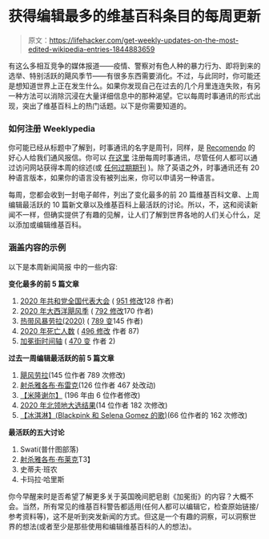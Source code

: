 # 获得编辑最多的维基百科条目的每周更新

> 原文：<https://lifehacker.com/get-weekly-updates-on-the-most-edited-wikipedia-entries-1844883659>

有这么多相互竞争的媒体报道——疫情、警察对有色人种的暴力行为、即将到来的选举、特别活跃的飓风季节——有很多东西需要消化。不过，与此同时，你可能还是想知道世界上正在发生什么。如果你发现自己在过去的几个月里连连失败，有另一种方法可以消除沉浸在大量详细信息中的那种渴望。它以每周时事通讯的形式出现，突出了维基百科上的热门话题。以下是你需要知道的。



### 如何注册 Weeklypedia

你可能已经从标题中了解到，时事通讯的名字是周刊，同样，是 [Recomendo](https://www.recomendo.com) 的好心人给我们通风报信。你可以 [在这里](https://weekly.hatnote.com/?utm_campaign=Recomendo&utm_medium=email&utm_source=Revue%20newsletter) 注册每周时事通讯，尽管任何人都可以通过访问网站获得本周的综述(或 [任何过期期刊](https://weekly.hatnote.com/archive/en/20200828/weeklypedia_20200828.html) )。除了英语之外，时事通讯还有 20 种语言版本，如果你的语言没有被列出来，你可以申请另一种语言。

每周，您都会收到一封电子邮件，列出了变化最多的前 20 篇维基百科文章、上周编辑最活跃的 10 篇新文章以及维基百科上最活跃的讨论。所以，不，这和阅读新闻不一样，但确实提供了有趣的见解，让人们了解到世界各地的人们关心什么，足以添加或编辑维基百科。

### 涵盖内容的示例

以下是本周新闻简报 中的一些内容:

**变化最多的前 5 篇文章**

1.  [2020 年共和党全国代表大会](https://en.wikipedia.org/wiki/2020_Republican_National_Convention) ( [951 修改](https://en.wikipedia.org/w/index.php?title=2020_Republican_National_Convention&diff=975378277&oldid=974106192)128 作者)
2.  [2020 年大西洋飓风季](https://en.wikipedia.org/wiki/2020_Atlantic_hurricane_season) ( [792 修改](https://en.wikipedia.org/w/index.php?title=2020_Atlantic_hurricane_season&diff=975381881&oldid=974118929)170 作者)
3.  [热带风暴劳拉(2020)](https://en.wikipedia.org/wiki/Tropical_Storm_Laura_(2020)) ( [789 变](https://en.wikipedia.org/w/index.php?title=Tropical_Storm_Laura_(2020)&diff=975380853&oldid=974175114)145 作者)
4.  [2020 年死亡人数](https://en.wikipedia.org/wiki/Deaths_in_2020) ( [496 修改](https://en.wikipedia.org/w/index.php?title=Deaths_in_2020&diff=975382329&oldid=974107524) 作者 87)
5.  [加冕街时间轴](https://en.wikipedia.org/wiki/Coronation_Street_timeline) ( [470 变](https://en.wikipedia.org/w/index.php?title=Coronation_Street_timeline&diff=975382303&oldid=971047381) 作者 2)

**过去一周编辑最活跃的前 5 篇文章**

1.  [飓风劳拉](https://en.wikipedia.org/wiki/Hurricane_Laura)(145 位作者 789 次修改)
2.  [射杀雅各布·布雷克](https://en.wikipedia.org/wiki/Shooting_of_Jacob_Blake)(126 位作者 467 处改动)
3.  [【米隆谢尔】](https://en.wikipedia.org/wiki/Miron_Sher) (196 年由 6 位作者修改)
4.  [2020 年北领地大选结果](https://en.wikipedia.org/wiki/Results_of_the_2020_Northern_Territory_general_election)(14 位作者 182 次修改)
5.  [【冰淇淋】(Blackpink 和 Selena Gomez 的歌)](https://en.wikipedia.org/wiki/Ice_Cream_(Blackpink_and_Selena_Gomez_song))(66 位作者的 162 次修改)

**最活跃的五大讨论**

1.  Swati(普什图部落)
2.  [射杀雅各布·布莱克](https://en.wikipedia.org/wiki/Talk:Shooting_of_Jacob_Blake)T3】
3.  史蒂夫·班农
4.  卡玛拉·哈里斯

你今早醒来时是否希望了解更多关于英国晚间肥皂剧《加冕街》的内容？大概不会。当然，所有常见的维基百科警告都适用(任何人都可以编辑它，检查原始链接/参考资料等)，这不是听到突发新闻的方式。但这是一个有趣的洞察，可以洞察世界的想法(或者至少是那些使用和编辑维基百科的人的想法)。